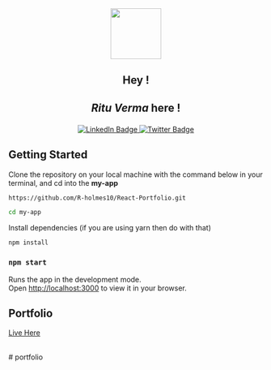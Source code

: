 <div id="header" align="center">
  <img src="https://cdn-icons-png.flaticon.com/128/8841/8841503.png" width="100"/>
</div>
<div align="center">
<h2>Hey ! <h2>
  <p><i>Ritu Verma</i> here !</p> 
</div>
  
  <div id="badges" align="center">
  <a href="https://www.linkedin.com/in/ritu-verma-52a105228/">
    <img src="https://img.shields.io/badge/LinkedIn-blue?style=for-the-badge&logo=linkedin&logoColor=white" alt="LinkedIn Badge"/>
  </a>

  <a href="#">
    <img src="https://img.shields.io/badge/Twitter-blue?style=for-the-badge&logo=twitter&logoColor=white" alt="Twitter Badge"/>
  </a>
</div>
  
  ## Getting Started

Clone the repository on your local machine with the command below in your terminal, and cd into the **my-app**

```bash
https://github.com/R-holmes10/React-Portfolio.git

cd my-app
```

Install dependencies (if you are using yarn then do with that)
  ```bash
npm install
```


### `npm start`

Runs the app in the development mode.\
Open [http://localhost:3000](http://localhost:3000) to view it in your browser.


  <h2>Portfolio</h2>
  <a href="https://myy-portfolio.onrender.com/">
    Live Here
  </a>
  
 <br>
 </br>

#   p o r t f o l i o  
 